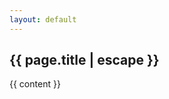 ```yaml
---
layout: default
---
```


<article class="w-full max-w-none py-6">
  <h2 class="font-extrabold leading-tight text-2xl text-gray-900 mb-4">
    {{ page.title | escape }}
  </h2>
  <div class="prose max-w-none text-justify leading-6">
    {{ content }}
  </div>
</article>